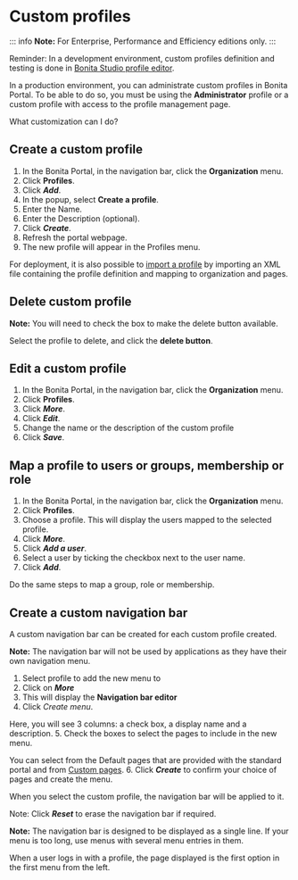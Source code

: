 # Custom profiles

::: info
**Note:** For Enterprise, Performance and Efficiency editions only.
:::

Reminder: In a development environment, custom profiles definition and testing is done in [Bonita Studio profile editor](profileCreation.md).

In a production environment, you can administrate custom profiles in Bonita Portal. To be able to do so, you must be using the **Administrator** profile or a custom profile with access to the profile management page.

What customization can I do?

## Create a custom profile

1. In the Bonita Portal, in the navigation bar, click the **Organization** menu.
2. Click **Profiles**.
3. Click _**Add**_.
4. In the popup, select **Create a profile**.
5. Enter the Name.
6. Enter the Description (optional).
7. Click **_Create_**.
8. Refresh the portal webpage.
9. The new profile will appear in the Profiles menu.

For deployment, it is also possible to [import a profile](deploying-profiles-with-export-and-import.md) by importing an XML file containing the profile definition and mapping to organization and pages.

## Delete custom profile

**Note:** You will need to check the box to make the delete button available.

Select the profile to delete, and click the **delete button**.

## Edit a custom profile

1. In the Bonita Portal, in the navigation bar, click the **Organization** menu.
2. Click **Profiles**.
3. Click _**More**_.
4. Click _**Edit**_.
5. Change the name or the description of the custom profile
6. Click _**Save**_.

## Map a profile to users or groups, membership or role

1. In the Bonita Portal, in the navigation bar, click the **Organization** menu.
2. Click **Profiles**.
3. Choose a profile. This will display the users mapped to the selected profile.
4. Click _**More**_.
5. Click _**Add a user**_.
6. Select a user by ticking the checkbox next to the user name.
7. Click _**Add**_.

Do the same steps to map a group, role or membership.

## Create a custom navigation bar

A custom navigation bar can be created for each custom profile created.

**Note:** The navigation bar will not be used by applications as they have their own navigation menu.

1. Select profile to add the new menu to
2. Click on _**More**_
3. This will display the **Navigation bar editor**
4. Click _Create menu_.

Here, you will see 3 columns: a check box, a display name and a description.
5. Check the boxes to select the pages to include in the new menu.

You can select from the Default pages that are provided with the standard portal and from [Custom pages](pages.md).
6. Click _**Create**_ to confirm your choice of pages and create the menu.

When you select the custom profile, the navigation bar will be applied to it.

Note: Click _**Reset**_ to erase the navigation bar if required.

**Note:** The navigation bar is designed to be displayed as a single line. If your menu is too long, use menus with several menu entries in them.

When a user logs in with a profile, the page displayed is the first option in the first menu from the left.
